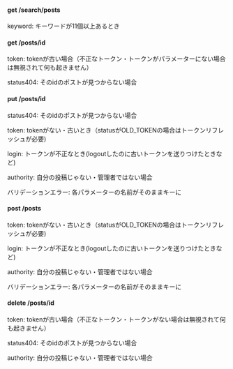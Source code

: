 
#### get /search/posts

keyword: キーワードが11個以上あるとき

#### get /posts/id

token: tokenが古い場合（不正なトークン・トークンがパラメーターにない場合は無視されて何も起きません）

status404: そのidのポストが見つからない場合

#### put /posts/id

status404: そのidのポストが見つからない場合

token: tokenがない・古いとき（statusがOLD_TOKENの場合はトークンリフレッシュが必要)

login: トークンが不正なとき(logoutしたのに古いトークンを送りつけたときなど)

authority: 自分の投稿じゃない・管理者ではない場合

バリデーションエラー: 各パラメーターの名前がそのままキーに

#### post /posts

token: tokenがない・古いとき（statusがOLD_TOKENの場合はトークンリフレッシュが必要)

login: トークンが不正なとき(logoutしたのに古いトークンを送りつけたときなど)

authority: 自分の投稿じゃない・管理者ではない場合

バリデーションエラー: 各パラメーターの名前がそのままキーに

#### delete /posts/id

token: tokenが古い場合（不正なトークン・トークンがない場合は無視されて何も起きません）

status404: そのidのポストが見つからない場合

authority: 自分の投稿じゃない・管理者ではない場合
